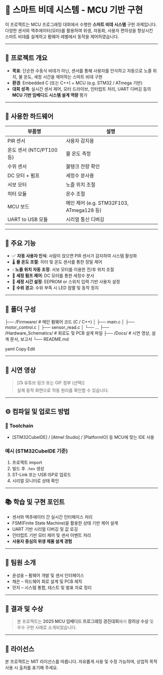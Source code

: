 # 🚿 스마트 비데 시스템 - MCU 기반 구현

이 프로젝트는 MCU 프로그래밍 대회에서 수행한 **스마트 비데 시스템** 구현 과제입니다. 다양한 센서와 액추에이터(모터)를 활용하여 위생, 자동화, 사용자 편의성을 향상시킨 스마트 비데를 설계하고 펌웨어 레벨에서 동작을 제어하였습니다.

---

## 📌 프로젝트 개요

- **목표**: 단순한 수동식 비데가 아닌, 센서를 통해 사용자를 인식하고 자동으로 노즐 위치, 물 온도, 세정 시간을 제어하는 스마트 비데 구현
- **환경**: Embedded C (또는 C++) + MCU (e.g. STM32 / ATmega 기반)
- **대회 성격**: 실시간 센서 제어, 모터 드라이브, 인터럽트 처리, UART 디버깅 등의 **MCU 기반 임베디드 시스템 설계 역량** 평가

---

## 🧰 사용한 하드웨어

| 부품명 | 설명 |
|--------|------|
| PIR 센서 | 사용자 감지용 |
| 온도 센서 (NTC/PT100 등) | 물 온도 측정 |
| 수위 센서 | 물탱크 잔량 확인 |
| DC 모터 + 펌프 | 세정수 분사용 |
| 서보 모터 | 노즐 위치 조절 |
| 히터 모듈 | 온수 조절 |
| MCU 보드 | 메인 제어 (e.g. STM32F103, ATmega128 등) |
| UART to USB 모듈 | 시리얼 통신 디버깅 |

---

## 🧠 주요 기능

- ✅ **자동 사용자 인식**: 사람이 앉으면 PIR 센서가 감지하여 시스템 활성화
- 🌡 **물 온도 조절**: 히터 및 온도 센서를 통한 정밀 제어
- 💧 **노즐 위치 자동 조정**: 서보 모터를 이용한 전/후 위치 조절
- 🚰 **세정 펌프 제어**: DC 모터를 통한 세정수 분사
- 🔄 **세정 시간 설정**: EEPROM or 스위치 입력 기반 사용자 설정
- 🧪 **수위 경고**: 수위 부족 시 LED 점멸 및 동작 정지

---

## 📁 폴더 구성

├── /Firmware/ # 메인 펌웨어 코드 (C / C++)
│ ├── main.c
│ ├── motor_control.c
│ ├── sensor_read.c
│ └── ...
├── /Hardware_Schematics/ # 회로도 및 PCB 설계 파일
├── /Docs/ # 시연 영상, 설계 문서, 보고서
└── README.md

yaml
Copy
Edit

---

## 🚀 시연 영상
> [📺 유튜브 링크 또는 GIF 첨부 (선택)]  
> 실제 동작 화면으로 작동 원리를 확인할 수 있습니다.

---

## ⚙️ 컴파일 및 업로드 방법

### 🔧 Toolchain
- [STM32CubeIDE] / [Atmel Studio] / [PlatformIO] 등 MCU에 맞는 IDE 사용

### 예시 (STM32CubeIDE 기준)
1. 프로젝트 import
2. 빌드 후 `.hex` 생성
3. ST-Link 또는 USB ISP로 업로드
4. 시리얼 모니터로 상태 확인

---

## 📚 학습 및 구현 포인트

- 센서와 액추에이터 간 실시간 인터페이스 처리
- FSM(Finite State Machine)을 활용한 상태 기반 제어 설계
- UART 기반 시리얼 디버깅 및 값 로깅
- 인터럽트 기반 모터 제어 및 센서 이벤트 처리
- **사용자 중심의 위생 제품 설계 경험**

---

## 🙋 팀원 소개

- 윤성웅 – 펌웨어 개발 및 센서 인터페이스
- 채은 – 하드웨어 회로 설계 및 PCB 제작
- 민지 – 시스템 통합, 테스트 및 발표 자료 정리

---

## 🏁 결과 및 수상
> 본 프로젝트는 **2025 MCU 임베디드 프로그래밍 경진대회**에서 **장려상 수상** 및 우수 구현 사례로 소개되었습니다.

---

## 📄 라이선스

본 프로젝트는 MIT 라이선스를 따릅니다. 자유롭게 사용 및 수정 가능하며, 상업적 목적 사용 시 출처를 표기해 주세요.
